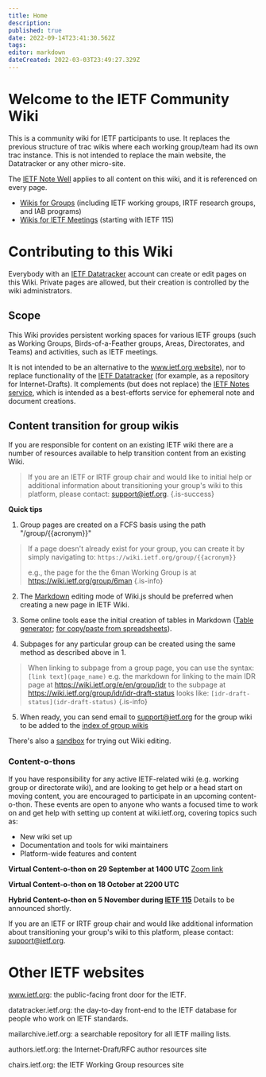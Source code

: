 ```yaml
---
title: Home
description: 
published: true
date: 2022-09-14T23:41:30.562Z
tags: 
editor: markdown
dateCreated: 2022-03-03T23:49:27.329Z
---
```


# Welcome to the IETF Community Wiki
This is a community wiki for IETF participants to use.  It replaces the previous structure of trac wikis where each working group/team had its own trac instance.  This is not intended to replace the main website, the Datatracker or any other micro-site.

The [IETF Note Well](https://www.ietf.org/about/note-well/) applies to all content on this wiki, and it is referenced on every page.

- [Wikis for Groups](group) (including IETF working groups, IRTF research groups, and IAB programs)
- [Wikis for IETF Meetings](meeting) (starting with IETF 115)

# Contributing to this Wiki

Everybody with an [IETF Datatracker](https://datatracker.ietf.org/) account can create or edit pages on this Wiki. Private pages are allowed, but their creation is controlled by the wiki administrators. 

## Scope

This Wiki provides persistent working spaces for various IETF groups (such as Working Groups, Birds-of-a-Feather groups, Areas, Directorates, and Teams) and activities, such as IETF meetings.

It is not intended to be an alternative to the [www.ietf.org website](https://www.ietf.org)), nor to replace functionality of the [IETF Datatracker](https://datatracker.ietf.org/) (for example, as a repository for Internet-Drafts). It complements (but does not replace) the [IETF Notes service](https://notes.ietf.org), which is intended as a best-efforts service for ephemeral note and document creations.

## Content transition for group wikis
If you are responsible for content on an existing IETF wiki there are a number of resources available to help transition content from an existing Wiki.

> If you are an IETF or IRTF group chair and would like to initial help or additional information about transitioning your group's wiki to this platform, please contact: support@ietf.org.
{.is-success}


**Quick tips**
1. Group pages are created on a FCFS basis using the path "/group/{{acronym}}"
> If a page doesn't already exist for your group, you can create it by simply navigating to:
> 	``https://wiki.ietf.org/group/{{acronym}}``
> 
> e.g., the page for the the 6man Working Group is at https://wiki.ietf.org/group/6man
{.is-info}

2. The [Markdown](https://docs.requarks.io/en/editors/markdown) editing mode of Wiki.js should be preferred when creating a new page in IETF Wiki.

3. Some online tools ease the initial creation of tables in Markdown ([Table generator](https://www.tablesgenerator.com/markdown_tables); [for copy/paste from spreadsheets](https://tabletomarkdown.com/convert-spreadsheet-to-markdown/)).

4. Subpages for any particular group can be created using the same method as described above in 1.
> When linking to subpage from a group page, you can use the syntax: ``[link text](page_name)``
> e.g. the markdown for linking to the main IDR page at https://wiki.ietf.org/e/en/group/idr to the subpage at https://wiki.ietf.org/group/idr/idr-draft-status looks like: ``[idr-draft-status](idr-draft-status)``
{.is-info}

5. When ready, you can send email to support@ietf.org for the group wiki to be added to the [index of group wikis](group)

There's also a [sandbox](/sandbox) for trying out Wiki editing.

### Content-o-thons 
If you have responsibility for any active IETF-related wiki (e.g. working group or directorate wiki), and are looking to get help or a head start on moving content, you are encouraged to participate in an upcoming content-o-thon. These events are open to anyone who wants a focused time to work on and get help with setting up content at wiki.ietf.org, covering topics such as:
+ New wiki set up
+ Documentation and tools for wiki maintainers
+ Platform-wide features and content

**Virtual Content-o-thon on 29 September at 1400 UTC**
[Zoom link]()

**Virtual Content-o-thon on 18 October at 2200 UTC**

**Hybrid Content-o-thon on 5 November during [IETF 115](https://www.ietf.org/how/meeting/115/)**
Details to be announced shortly.

If you are an IETF or IRTF group chair and would like additional information about transitioning your group's wiki to this platform, please contact: support@ietf.org.

# Other IETF websites

www.ietf.org: the public-facing front door for the IETF.

datatracker.ietf.org: the day-to-day front-end to the IETF database for people who work on IETF standards.

mailarchive.ietf.org: a searchable repository for all IETF mailing lists.

authors.ietf.org: the Internet-Draft/RFC author resources site

chairs.ietf.org: the IETF Working Group resources site

